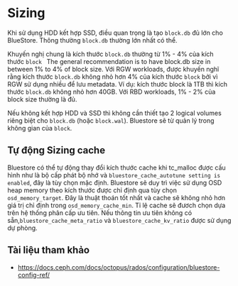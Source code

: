 # Sizing

Khi sử dụng HDD kết hợp SSD, điều quan trọng là tạo `block.db` đủ lớn cho BlueStore. Thông thường `block.db` thường lớn nhất có thể.

Khuyến nghị chung là kích thước `block.db` thường  từ 1% - 4% của kích thước `block `
The general recommendation is to have block.db size in between 1% to 4% of block size. Với RGW workloads, được khuyến nghĩ rằng kích thước `block.db` không nhỏ hơn 4% của kích thước `block` bởi vì RGW sử dụng nhiều để lưu metadata. Ví dụ: kích thước block là 1TB thì kích thước `block.db` không nhỏ hơn 40GB. Với RBD workloads, 1% - 2% của block size thường là đủ.

Nếu không kết hợp HDD và SSD thì không cần thiết tạo 2 logical volumes riêng biệt cho `block.db` (hoặc `block.wal`). Bluestore sẽ từ quản lý trong không gian của `block`.

## Tự động Sizing cache

Bluestore có thể tự động thay đổi kích thước cache khi tc_malloc được cấu hình như là bộ cấp phát bộ nhớ và `bluestore_cache_autotune setting is enabled`, đây là tùy chọn mặc định. Bluestore sẽ duy trì việc sử dụng OSD heap memory theo kích thước được chỉ định qua tùy chọn `osd_memory_target`. Đây là thuật thoán tốt nhất và cache sẽ không nhỏ hơn giá trị chỉ định trong `osd_memory_cache_min`. Tỉ lệ cache sẽ đươch chọn dựa trên hệ thống phân cấp ưu tiên. Nếu thông tin ưu tiên không có sẵn,`bluestore_cache_meta_ratio` và `bluestore_cache_kv_ratio` được sử dụng dự phòng.

## Tài liệu tham khảo
- https://docs.ceph.com/docs/octopus/rados/configuration/bluestore-config-ref/
